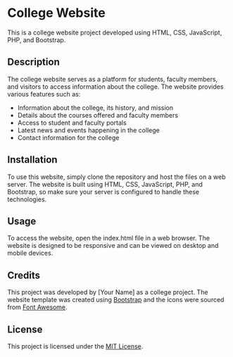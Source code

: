 # College Website

This is a college website project developed using HTML, CSS, JavaScript, PHP, and Bootstrap.

## Description

The college website serves as a platform for students, faculty members, and visitors to access information about the college. The website provides various features such as:

- Information about the college, its history, and mission
- Details about the courses offered and faculty members
- Access to student and faculty portals
- Latest news and events happening in the college
- Contact information for the college

## Installation

To use this website, simply clone the repository and host the files on a web server. The website is built using HTML, CSS, JavaScript, PHP, and Bootstrap, so make sure your server is configured to handle these technologies.

## Usage

To access the website, open the index.html file in a web browser. The website is designed to be responsive and can be viewed on desktop and mobile devices.

## Credits

This project was developed by [Your Name] as a college project. The website template was created using [Bootstrap](https://getbootstrap.com/) and the icons were sourced from [Font Awesome](https://fontawesome.com/).

## License

This project is licensed under the [MIT License](https://opensource.org/licenses/MIT).
